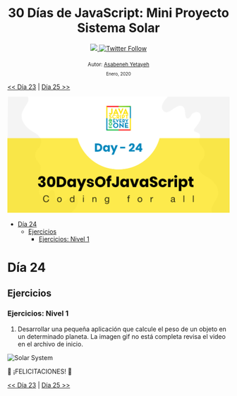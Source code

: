 <div align="center">
  <h1> 30 Días de JavaScript: Mini Proyecto Sistema Solar</h1>
  <a class="header-badge" target="_blank" href="https://www.linkedin.com/in/asabeneh/">
  <img src="https://img.shields.io/badge/style--5eba00.svg?label=LinkedIn&logo=linkedin&style=social">
  </a>
  <a class="header-badge" target="_blank" href="https://twitter.com/Asabeneh">
  <img alt="Twitter Follow" src="https://img.shields.io/twitter/follow/asabeneh?style=social">
  </a>

<sub>Autor:
<a href="https://www.linkedin.com/in/asabeneh/" target="_blank">Asabeneh Yetayeh</a><br>
<small> Enero, 2020</small>
</sub>

</div>

[<< Día 23](../dia_23_Event_Listeners/dia_23_event_listeners.md) | [Día 25 >>](..)

![Thirty Days Of JavaScript](../images/banners/day_1_24.png)

- [Día 24](#día-24)
  - [Ejercicios](#ejercicios)
    - [Ejercicios: Nivel 1](#ejercicios-nivel-1)

# Día 24

## Ejercicios

### Ejercicios: Nivel 1

1. Desarrollar una pequeña aplicación que calcule el peso de un objeto en un determinado planeta. La imagen gif no está completa revisa el video en el archivo de inicio.

![Solar System](./../images/projects/dom_min_project_solar_system_day_4.1.gif)

🎉 ¡FELICITACIONES! 🎉

[<< Día 23](../dia_23_Event_Listeners/dia_23_event_listeners.md) | [Día 25 >>](..)
